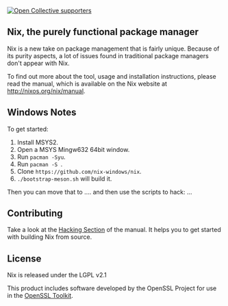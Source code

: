 [![Open Collective supporters](https://opencollective.com/nixos/tiers/supporter/badge.svg?label=Supporters&color=brightgreen)](https://opencollective.com/nixos)

Nix, the purely functional package manager
------------------------------------------

Nix is a new take on package management that is fairly unique. Because of its
purity aspects, a lot of issues found in traditional package managers don't
appear with Nix.

To find out more about the tool, usage and installation instructions, please
read the manual, which is available on the Nix website at
<http://nixos.org/nix/manual>.

## Windows Notes

To get started:

1. Install MSYS2.
2. Open a MSYS Mingw632 64bit window.
3. Run `pacman -Syu`.
4. Run `pacman -S `.
5. Clone `https://github.com/nix-windows/nix`.
6. `./bootstrap-meson.sh` will build it.

Then you can move that to .... and then use the scripts to hack:
...

## Contributing

Take a look at the [Hacking Section](http://nixos.org/nix/manual/#chap-hacking)
of the manual. It helps you to get started with building Nix from source.

## License

Nix is released under the LGPL v2.1

This product includes software developed by the OpenSSL Project for
use in the [OpenSSL Toolkit](http://www.OpenSSL.org/).
